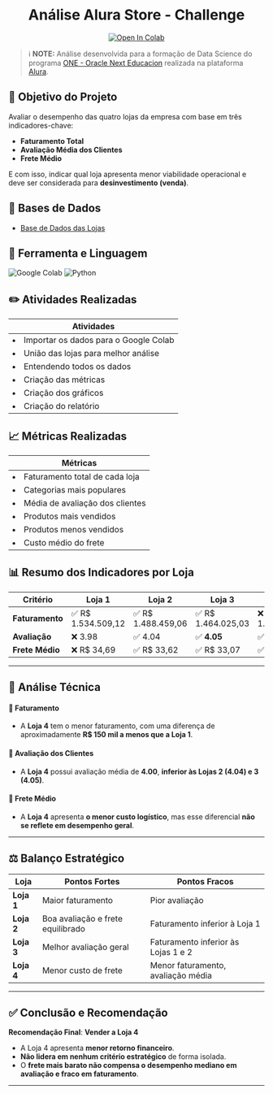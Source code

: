 # <div align="center"> Análise Alura Store - Challenge
</div>

<div align="center"><a target="_blank" href="https://colab.research.google.com/github/vivianebatista92/alura_store_challenge/blob/main/AluraStoreBr.ipynb">
  <img src="https://colab.research.google.com/assets/colab-badge.svg" alt="Open In Colab"/>
</a></div>  

> ℹ️ **NOTE:** Análise desenvolvida para a formação de Data Science do programa [ONE - Oracle Next Educacion](https://www.oracle.com/br/education/oracle-next-education/) realizada na plataforma [Alura](https://www.alura.com.br/).

## 🎯 Objetivo do Projeto

Avaliar o desempenho das quatro lojas da empresa com base em três indicadores-chave:
- **Faturamento Total**
- **Avaliação Média dos Clientes**
- **Frete Médio**

E com isso, indicar qual loja apresenta menor viabilidade operacional e deve ser considerada para **desinvestimento (venda)**.


## 📂 Bases de Dados

- [Base de Dados das Lojas](https://github.com/alura-es-cursos/challenge1-data-science/tree/main/base-de-dados-challenge-1)

## 🔧 Ferramenta e Linguagem

![Google Colab](https://img.shields.io/badge/Google%20Colab-%23F9A825.svg?style=for-the-badge&logo=googlecolab&logoColor=white) ![Python](https://img.shields.io/badge/python-3670A0?style=for-the-badge&logo=python&logoColor=ffdd54)

## ✏️ Atividades Realizadas

|   **Atividades** |
| ------------------------------------------------------------------------------------------------------------------------------------------------------------------------------------------------------------------------------------------------------------------------------ |
| <li> Importar os dados para o Google Colab </li> |
 | <li> União das lojas para melhor análise </li>|
 | <li> Entendendo todos os dados </li>|
 | <li> Criação das métricas </li>|
 | <li> Criação dos gráficos </li>|
 | <li> Criação do relatório </li>|
 
 ## 📈 Métricas Realizadas

|   **Métricas** |
| ------------------------------------------------------------------------------------------------------------------------------------------------------------------------------------------------------------------------------------------------------------------------------ |
| <li> Faturamento total de cada loja </li> |
 | <li> Categorias mais populares </li>|
 | <li> Média de avaliação dos clientes </li>|
 | <li> Produtos mais vendidos </li>|
 | <li> Produtos menos vendidos </li>|
 | <li> Custo médio do frete </li>|

 ## 📊 Resumo dos Indicadores por Loja

| Critério        | Loja 1           | Loja 2           | Loja 3           | Loja 4           |
|-----------------|------------------|------------------|------------------|------------------|
| **Faturamento** | ✅ R$ 1.534.509,12 | ✅ R$ 1.488.459,06 | ✅ R$ 1.464.025,03 | ❌ R$ 1.384.497,58 |
| **Avaliação**   | ❌ 3.98           | ✅ 4.04           | ✅ **4.05**       | ✅ 4.00           |
| **Frete Médio** | ❌ R$ 34,69       | ✅ R$ 33,62       | ✅ R$ 33,07       | ✅ **R$ 31,28**   |

---

## 🧠 Análise Técnica

#### 📌 Faturamento
- A **Loja 4** tem o menor faturamento, com uma diferença de aproximadamente **R$ 150 mil a menos que a Loja 1**.

#### 📌 Avaliação dos Clientes
- A **Loja 4** possui avaliação média de **4.00**, **inferior às Lojas 2 (4.04) e 3 (4.05)**.

#### 📌 Frete Médio
- A **Loja 4** apresenta **o menor custo logístico**, mas esse diferencial **não se reflete em desempenho geral**.

---

## ⚖️ Balanço Estratégico

| Loja     | Pontos Fortes                    | Pontos Fracos                       |
|----------|----------------------------------|-------------------------------------|
| **Loja 1** | Maior faturamento                | Pior avaliação                      |
| **Loja 2** | Boa avaliação e frete equilibrado | Faturamento inferior à Loja 1      |
| **Loja 3** | Melhor avaliação geral           | Faturamento inferior às Lojas 1 e 2 |
| **Loja 4** | Menor custo de frete             | Menor faturamento, avaliação média |

---

## ✅ Conclusão e Recomendação

**Recomendação Final**: **Vender a Loja 4**

- A Loja 4 apresenta **menor retorno financeiro**.
- **Não lidera em nenhum critério estratégico** de forma isolada.
- O **frete mais barato não compensa o desempenho mediano em avaliação e fraco em faturamento**.

---
